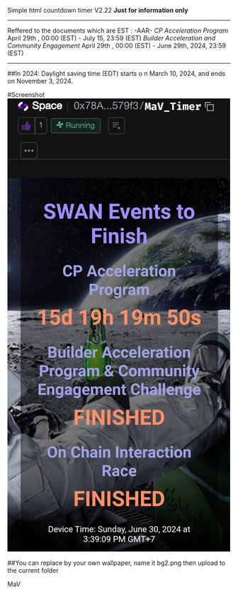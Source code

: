Simple html countdown timer
V2.22
**Just for information only**
____
Reffered to the documents which are EST :
-AAR-
*CP Acceleration Program*
April 29th , 00:00 (EST) - July 15, 23:59 (EST)
*Builder Acceleration and Community Engagement*
April 29th , 00:00 (EST) - June 29th, 2024, 23:59 (EST)
___
##In 2024: Daylight saving time (EDT) starts o n March 10, 2024, and ends on November 3, 2024.

#Screenshot
![Description](https://raw.githubusercontent.com/xxScorpius97xx/xxScorpius97xx/main/TimerScreenshot_20240630-153921.jpg)

##You can replace by your own wallpaper, name it bg2.png then upload to the current folder

MaV
